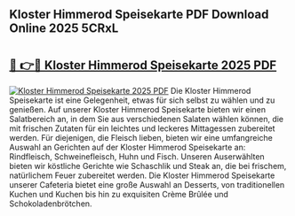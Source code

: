 ## Kloster Himmerod Speisekarte PDF Download Online 2025 5CRxL

# <h2><a href="http://gc8w14h.nevu.top/?p=Kloster+Himmerod+Speisekarte">🔗 👉🔴 Kloster Himmerod Speisekarte 2025 PDF</a></h2>

[![Kloster Himmerod Speisekarte 2025 PDF](https://i.imgur.com/dBaPXMq.png)](http://gc8w14h.nevu.top/?p=Kloster+Himmerod+Speisekarte)
Die Kloster Himmerod Speisekarte ist eine Gelegenheit, etwas für sich selbst zu wählen und zu genießen. Auf unserer Kloster Himmerod Speisekarte bieten wir einen Salatbereich an, in dem Sie aus verschiedenen Salaten wählen können, die mit frischen Zutaten für ein leichtes und leckeres Mittagessen zubereitet werden. Für diejenigen, die Fleisch lieben, bieten wir eine umfangreiche Auswahl an Gerichten auf der Kloster Himmerod Speisekarte an: Rindfleisch, Schweinefleisch, Huhn und Fisch. Unseren Auserwählten bieten wir köstliche Gerichte wie Schaschlik und Steak an, die bei frischem, natürlichem Feuer zubereitet werden. Die Kloster Himmerod Speisekarte unserer Cafeteria bietet eine große Auswahl an Desserts, von traditionellen Kuchen und Kuchen bis hin zu exquisiten Crème Brûlée und Schokoladenbrötchen.
